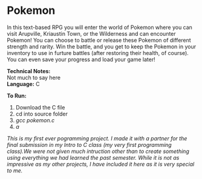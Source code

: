 # Pokemon
In this text-based RPG you will enter the world of Pokemon where you can visit Arupville, Kriaustin Town, or the Wilderness and can encounter Pokemon! You can choose to battle or release these Pokemon of different strength and rarity. Win the battle, and you get to keep the Pokemon in your inventory to use in furture battles (after restoring their health, of course). You can even save your progress and load your game later! 


**Technical Notes:** <br/>
Not much to say here<br/>
**Language:** C <br/>

**To Run:**
1. Download the C file
2. cd into source folder
3. _gcc pokemon.c_
4. _a_

_This is my first ever pogramming project. I made it with a partner for the final submission in my Intro to C class (my very first programming class).We were not given much intruction other than to create something using everything we had learned the past semester. While it is not as impressive as my other projects, I have included it here as it is very special to me._
